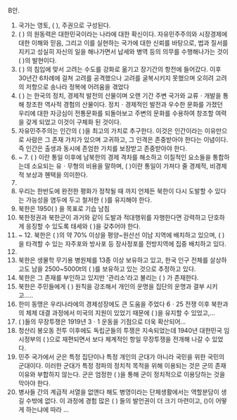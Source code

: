 B안. 

1. 국가는 영토, (    ), 주권으로 구성된다.
2. (     ) 의 원동력은 대한민국이라는 나라에 대한 확신이다. 자유민주주의와 시장경제에 대한 이해와 믿음, 그리고 이를 실현하는 국가에 대한 신뢰를 바탕으로, 법과 질서를 지키고 성실히 자신의 일을 해나가면서 납세와 병역 등의 의무를 수행해나가는 것이 (    )의 발현이다.
3. (    ) 의 침입에 맞서 고려는 수도를 강화로 옮기고 장기간의 항전에 들어갔다. 이후 30년간 6차례에 걸쳐 고려를 공격했으나 고려를 굴복시키지 못했으며 오히려 고려의 저항으로 송나라 정복에 어려움을 겪었다
4. (    ) 는 한국의 정치, 경제적 발전의 산물이며 오랜 기간 주변 국가와 교류ㆍ개발을 통해 창조한 역사적 경험의 산물이다. 정치ㆍ경제적인 발전과 우수한 문화를 가졌던 우리에 대한 자긍심이 전통문화를 되돌아보고 주변의 문화를 수용하여 창조할 여력을 갖게 되었고 이것이 구체화 된 것이다.
5. 자유민주주의는 인간의 (     )을 최고의 가치로 추구한다. 이것은 인간이라는 이유만으로 사람은 그 존재 가치가 있으며 고귀하고, 그 인격은 존중받아야 한다는 이념이다. 즉 인간은 출생과 동시에 존엄한 가치를 보장받고 존중받아야 한다.
6. ~ 7. (      ) 이란 통일 이후에 남북한의 경제 격차를 해소하고 이질적인 요소들을 통합하는데 소요되는 유ㆍ무형의 비용을 말하며, (      )이란 통일이 가져다 줄 경제적, 비경제적 보상과 혠택을 의미한다.
7. 
8. 우리는 한반도에 완전한 평화가 정착될 때 까지 언제든 북한이 다시 도발할 수 있다는 가능성을 염두에 두고 철저한 (      )를 유지해야 한다.
9. 북한은 1950(        ) 을 목표로 기습 남침
10. 북한정권과 북한군이 과거와 같이 도발과 적대행위를 자행한다면 강력하고 단호하게 응징할 수 있도록 태세와 (    )을 갖추어야 한다.
11. ~ 12. 북한은 (       )의 약 70% 이상을 평양~원산선 이남 지역에 배치하고 있으며, (     )을 타격할 수 있는 자주포와 방사포 등 장사정포를 전방지역에 집중 배치하고 있다.
12. 
13. 북한은 생물학 무기용 병원체를 13종 이상 보유하고 있고, 한국 인구 전체를 살상하고도 남을 2500~5000t의 (      )를 보유하고 있는 것으로 추정하고 있다.
14. 북한은 그 존재를 부인하고 있지만 '관리소'라고 불리는 (        ) 가 존재한다.
15. 북한은 주민들에게 (      ) 원칙을 강조해서 개인의 운명을 집단의 운명과 결부 시키고.....
16. 한미 동맹은 우리나라에의 경제성장에도 큰 도움을 주었다 6ㆍ25 전쟁 이후 북한과의 체제 대결 과정에서 미국의 지원이 있었기 때문에 (        )을 유지할 수 있었고,...
17. (     )들의 무장투쟁은 1919년 3ㆍ1 운동을 기점으로 더욱 확산되어...
18. 청산리 봉오동 전투 이후에도 독립군들의 투쟁은 지속되었는데 1940년 대한민국 임시정부의 (       )으로 재편되면서 보다 체계적인 항일 무장투쟁을 전개해 나갈 수 있었다.
19. 민주 국가에서 군은 특정 집단이나 특정 개인의 군대가 아니라 국민을 위한 국민의 군대이다. 이러한 군대가 특정 정파의 정치적 목적을 위해 이용되는 것은 군의 존재이유와 부합하지 않는다. 군은 엄정한 (      )을 통해 군이 정치적으로 이용당하는 것을 막아야 한다.
20. 병사들 간의 계급적 서열을 없앤다 해도 병영이라는 단체생활에서는 역할분담이 생길 수밖에 없다. 이 과정에 경험 많은 (     ) 들의 발언권이 더 크기 마련이고, ()이 어떻게 하는냐에 따라 ...

